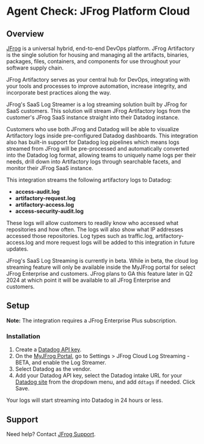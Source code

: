# Agent Check: JFrog Platform Cloud

## Overview

[JFrog][1] is a universal hybrid, end-to-end DevOps platform. JFrog Artifactory is the single solution for housing and managing all the artifacts, binaries, packages, files, containers, and components for use throughout your software supply chain.

JFrog Artifactory serves as your central hub for DevOps, integrating with your tools and processes to improve automation, increase integrity, and incorporate best practices along the way.

JFrog's SaaS Log Streamer is a log streaming solution built by JFrog for SaaS customers. This solution will stream JFrog Artifactory logs from the customer's JFrog SaaS instance straight into their Datadog instance.

Customers who use both JFrog and Datadog will be able to visualize Artifactory logs inside pre-configured Datadog dashboards. This integration also has built-in support for Datadog log pipelines which means logs streamed from JFrog will be pre-processed and automatically converted into the Datadog log format, allowing teams to uniquely name logs per their needs, drill down into Artifactory logs through searchable facets, and monitor their JFrog SaaS instance.

This integration streams the following artifactory logs to Datadog:

- **access-audit.log**
- **artifactory-request.log**
- **artifactory-access.log**
- **access-security-audit.log**

These logs will allow customers to readily know who accessed what repositories and how often. The logs will also show what IP addresses accessed those repositories. Log types such as traffic.log, artifactory-access.log and more request logs will be added to this integration in future updates.

JFrog's SaaS Log Streaming is currently in beta. While in beta, the cloud log streaming feature will only be available inside the MyJFrog portal for select JFrog Enterprise and customers. JFrog plans to GA this feature later in Q2 2024 at which point it will be available to all JFrog Enterprise and customers.

## Setup

**Note:** The integration requires a JFrog Enterprise Plus subscription.

### Installation

1. Create a [Datadog API key][2].
2. On the [MyJFrog Portal][3], go to Settings > JFrog Cloud Log Streaming - BETA, and enable the Log Streamer.
3. Select Datadog as the vendor. 
4. Add your Datadog API key, select the Datadog intake URL for your [Datadog site][4] from the dropdown menu, and add `ddtags` if needed. Click Save.

Your logs will start streaming into Datadog in 24 hours or less.

## Support

Need help? Contact [JFrog Support][5]. 

[1]: https://jfrog.com/
[2]: https://app.datadoghq.com/organization-settings/api-keys
[3]: https://my.jfrog.com
[4]: https://docs.datadoghq.com/getting_started/site/
[5]: https://support.jfrog.com/
